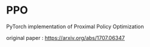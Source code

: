 # PPO
PyTorch implementation of Proximal Policy Optimization

original paper : https://arxiv.org/abs/1707.06347

